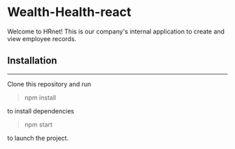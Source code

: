 # Wealth-Health-react

Welcome to HRnet! This is our company's internal application to create and view employee records.

## Installation 
***

Clone this repository and run 

> npm install

to install dependencies

> npm start 

to launch the project.
